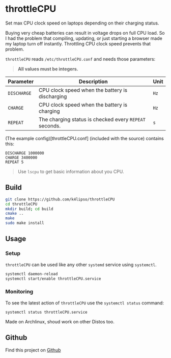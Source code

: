 # throttleCPU
Set max CPU clock speed on laptops depending on their charging status.

Buying very cheap batteries can result in voltage drops on full CPU load.
So I had the problem that compiling, updating,
or just starting a browser made my laptop turn off instantly.
Throttling CPU clock speed prevents that problem.

`throttleCPU` reads `/etc/throttleCPU.conf` and needs those parameters:

> **All values must be integers.**

Parameter   | Description                                            | Unit
---         | ---                                                    | ---
`DISCHARGE` | CPU clock speed when the battery is discharging        | `Hz`
`CHARGE`    | CPU clock speed when the battery is charging           | `Hz`
`REPEAT`    | The charging status is checked every `REPEAT` seconds. | `s`

(The example config)[throttleCPU.conf] (included with the source) contains this:

```
DISCHARGE 1000000
CHARGE 3400000
REPEAT 5
```

> Use `lscpu` to get basic information about you CPU.

## Build
```bash
git clone https://github.com/k4lipso/throttleCPU
cd throttleCPU
mkdir build; cd build
cmake ..
make
sudo make install
```

## Usage
### Setup
`throttleCPU` can be used like any other `systemd` service using `systemctl`.

```bash
systemctl daemon-reload
systemctl start/enable throttleCPU.service
```

### Monitoring
To see the latest action of `throttleCPU` use the `systemctl status` command:

```
systemctl status throttleCPU.service
```

Made on Archlinux, shoud work on other Distos too.

## Github
Find this project on [Github](https://github.com/k4lipso/throttleCPU)
